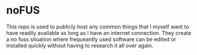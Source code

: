 # noFUS
This repo is used to publicly host any common things that I myself want to have readily available as long as I have an internet connection. They create a no fuss situation where frequeantly used software can be edited or installed quickly without having to research it all over again.
